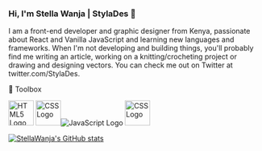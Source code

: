 ### Hi, I'm Stella Wanja | StylaDes 👋

I am a front-end developer and graphic designer from Kenya, passionate about React and Vanilla JavaScript and learning new languages and frameworks. When I'm not developing and building things, you'll probably find me writing an article, working on a knitting/crocheting project or drawing and designing vectors. You can check me out on Twitter at twitter.com/StylaDes.

🧰 Toolbox

<img src="https://cdn.worldvectorlogo.com/logos/html5.svg" alt="HTML5 Logo" width="50" height="50"/> <img src="https://cdn.worldvectorlogo.com/logos/css3.svg" alt="CSS Logo" width="50" height="50"/><img src="https://cdn.worldvectorlogo.com/logos/javascript.svg" alt="JavaScript Logo"/> <img src="https://cdn.worldvectorlogo.com/logos/react.svg" alt="CSS Logo" width="50" height="50"/>

[![StellaWanja's GitHub stats](https://github-readme-stats.vercel.app/api?username=StellaWanja)](https://github.com/anuraghazra/github-readme-stats)
